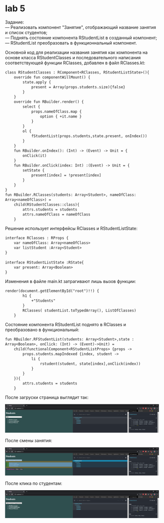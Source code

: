 # lab 5
Задание:\
    — Реализовать компонент "Занятие", отображающий название занятия и список студентов;\
    — Поднять состояние компонента RStudentList  в созданный компонент;\
    — RStudentList преобразовать в функционнальный компонент.

Основной код для реализации названия занятия как компонента на основе класса RStudentClasses и последовательного написания соответствующей функции RClasses, добавлен в файл RClasses.kt:

    class RStudentClasses : RComponent<RClasses, RStudentListState>(){
        override fun componentWillMount() {
            state.apply {
                present = Array(props.students.size){false}
            }
        }
        override fun RBuilder.render() {
            select {
                props.nameOfClass.map {
                    option { +it.name }
                }
            }
            ol {
                fStudentList(props.students,state.present, onIndex())
            }
        }
        fun RBuilder.onIndex(): (Int) -> (Event) -> Unit = {
            onClick(it)
        }
        fun RBuilder.onClick(index: Int) :(Event) -> Unit = {
            setState {
                present[index] = !present[index]
            }
        }
    }
    fun RBuilder.RClasses(students: Array<Student>, nameOfClass: Array<nameOfClass>) =
        child(RStudentClasses::class){
            attrs.students = students
            attrs.nameOfClass = nameOfClass
        }

Решение использует интерфейсы RClasses и RStudentListState:
    
    interface RClasses : RProps {
        var nameOfClass: Array<nameOfClass>
        var listStudent :Array<Student>
    }

    interface RStudentListState :RState{
        var present: Array<Boolean>
    }

Изменения в файле main.kt затрагивают лишь вызов функции:

    render(document.getElementById("root")!!) {
            h1 {
                +"Students"
            }
            RClasses( studentList.toTypedArray(), ListOfClasses)
        }

Состояние компонента RStudentList поднято в RClasses и преобразовано в функциональный:

    fun RBuilder.RFStudentList(students: Array<Student>,state : Array<Boolean>, onClick: (Int) -> (Event)->Unit) =
        child(functionalComponent<RStudentListProps> {props ->
            props.students.mapIndexed {index, student ->
                li {
                    rstudent(student, state[index],onClick(index))
                }
            }
        }){
            attrs.students = students
        }

После загруски страница выглядит так:

![](https://github.com/mementomorri/Kotlin-Frontend/blob/lab5/screenshots/load.PNG)

После смены занятия:

![](https://github.com/mementomorri/Kotlin-Frontend/blob/lab5/screenshots/change_class.PNG)

После клика по студентам:

![](https://github.com/mementomorri/Kotlin-Frontend/blob/lab5/screenshots/click_on_student.PNG)
